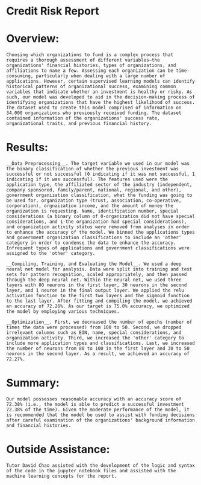 # Credit Risk Report

# Overview:
    Choosing which organizations to fund is a complex process that requires a thorough assessment of different variables—the organizations' financial histories, types of organizations, and affiliations to name a few. Assessing each organization can be time-consuming, particularly when dealing with a large number of applications. However, certain supervised learning models can identify historical patterns of organizational success, examining common variables that indicate whether an investment is healthy or risky. As such, our model was developed to aid in the decision-making process of identifying organizations that have the highest likelihood of success. The dataset used to create this model comprised of information on 34,000 organizations who previously received funding. The dataset contained information of the organizations' success rate, organizational traits, and previous financial history.


# Results:
    __Data Preprocessing__. The target variable we used in our model was the binary classification of whether the previous investment was successful or not successful (0 indicating if it was not successful, 1 indicating if it was successful). The features used were the application type, the affiliated sector of the industry (independent, company sponsored, family/parent, national, regional, and other), government organization classification, what the funding was going to be used for, organization type (trust, association, co-operative, corporation), orgnaization income, and the amount of money the organization is requesting. Name, identification number, special considerations (a binary column of 0-organization did not have special considerations, and 1-the organization had special considerations), and organization activity status were removed from analyses in order to enhance the accuracy of the model. We binned the applications types and government organization classifications to include an 'other' category in order to condense the data to enhance the accuracy. Infrequent types of applications and government classifications were assigned to the 'other' category.

    __Compiling, Training, and Evaluating the Model__. We used a deep neural net model for analysis. Data were split into training and test sets for pattern recognition, scaled appropriately, and then passed through the deep neural net. Within the neural net, we used three layers with 80 neurons in the first layer, 30 neurons in the second layer, and 1 neuron in the final output layer. We applied the relu activation function to the first two layers and the sigmoid function to the last layer. After fitting and compiling the model, we achieved an accuracy of 72.26%. As our target is 75.0% accuracy, we optimized the model by employing various techniques. 
    
    __Optimization__. First, we decreased the number of epochs (number of times the data were processed) from 100 to 50. Second, we dropped irrelevant columns such as EIN, name, special considerations, and organization activity. Third, we increased the 'other' category to include more application types and classifications. Last, we increased the number of neurons from 80 to 100 in the first layer and 30 to 50 neurons in the second layer. As a result, we achieved an accuracy of 72.27%.



# Summary:
    Our model possesses reasonable accuracy with an accuracy score of 72.38% (i.e., the model is able to predict a successful investment 72.38% of the time). Given the moderate performance of the model, it is recommended that the model be used to assist with funding decisions after careful examination of the organizations' background information and financial histories.

# Outside Assistance:
    Tutor David Chao assisted with the development of the logic and syntax of the code in the jupyter notebook files and assisted with the machine learning concepts for the report.